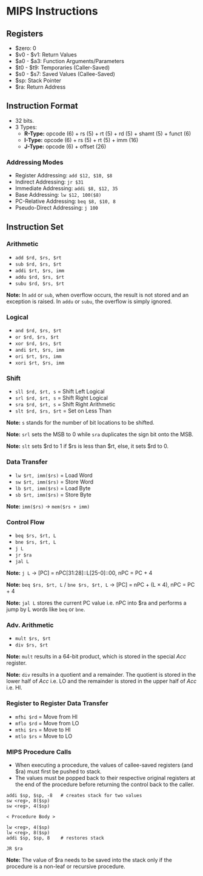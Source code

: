 # MIPS Instructions

## Registers
- $zero: 0
- $v0 - $v1: Return Values
- $a0 - $a3: Function Arguments/Parameters
- $t0 - $t9: Temporaries (Caller-Saved)
- $s0 - $s7: Saved Values (Callee-Saved)
- $sp: Stack Pointer
- $ra: Return Address

## Instruction Format
- 32 bits.
- 3 Types:
	- **R-Type:** opcode (6) + rs (5) + rt (5) + rd (5) + shamt (5) + funct (6)
	- **I-Type:** opcode (6) + rs (5) + rt (5) + imm (16)
	- **J-Type:** opcode (6) + offset (26)

### Addressing Modes
- Register Addressing: `add $12, $10, $8`
- Indirect Addressing: `jr $31`
- Immediate Addressing: `addi $8, $12, 35`
- Base Addressing: `lw $12, 100($8)`
- PC-Relative Addressing: `beq $8, $10, 8`
- Pseudo-Direct Addressing: `j 100`

## Instruction Set
### Arithmetic
- `add $rd, $rs, $rt`
- `sub $rd, $rs, $rt`
- `addi $rt, $rs, imm`
- `addu $rd, $rs, $rt`
- `subu $rd, $rs, $rt`

**Note:** In `add` or `sub`, when overflow occurs, the result is not stored and an exception is raised. In `addu` or `subu`, the overflow is simply ignored.

### Logical
- `and $rd, $rs, $rt`
- `or $rd, $rs, $rt`
- `xor $rd, $rs, $rt`
- `andi $rt, $rs, imm`
- `ori $rt, $rs, imm`
- `xori $rt, $rs, imm`

### Shift
- `sll $rd, $rt, s` = Shift Left Logical
- `srl $rd, $rt, s` = Shift Right Logical
- `sra $rd, $rt, s` = Shift Right Arithmetic
- `slt $rd, $rs, $rt` = Set on Less Than

**Note:** `s` stands for the number of bit locations to be shifted.

**Note:** `srl` sets the MSB to 0 while `sra` duplicates the sign bit onto the MSB.

**Note:** `slt` sets $rd to 1 if $rs is less than $rt, else, it sets $rd to 0.

### Data Transfer
- `lw $rt, imm($rs)` = Load Word
- `sw $rt, imm($rs)` = Store Word
- `lb $rt, imm($rs)` = Load Byte
- `sb $rt, imm($rs)` = Store Byte

**Note:** `imm($rs)` → `mem($rs + imm)`

### Control Flow
- `beq $rs, $rt, L`
- `bne $rs, $rt, L`
- `j L`
- `jr $ra`
- `jal L`

**Note:** `j L` → [PC] = nPC[31:28]::L[25-0]::00, nPC = PC + 4

**Note:** `beq $rs, $rt, L` / `bne $rs, $rt, L` → [PC] = nPC + (L &times; 4), nPC = PC + 4

**Note:** `jal L` stores the current PC value i.e. nPC into $ra and performs a jump by L words like `beq` or `bne`.

### Adv. Arithmetic
- `mult $rs, $rt`
- `div $rs, $rt`

**Note:** `mult` results in a 64-bit product, which is stored in the special *Acc* register.

**Note:** `div` results in a quotient and a remainder. The quotient is stored in the lower half of *Acc* i.e. LO and the remainder is stored in the upper half of *Acc* i.e. HI.

### Register to Register Data Transfer
- `mfhi $rd` = Move from HI
- `mflo $rd` = Move from LO
- `mthi $rs` = Move to HI
- `mtlo $rs` = Move to LO

### MIPS Procedure Calls
- When executing a procedure, the values of callee-saved registers (and $ra) must first be pushed to stack.
- The values must be popped back to their respective original registers at the end of the procedure before returning the control back to the caller.

```
addi $sp, $sp, -8	# creates stack for two values
sw <reg>, 8($sp)
sw <reg>, 4($sp)

< Procedure Body >

lw <reg>, 4($sp)
lw <reg>, 8($sp)
addi $sp, $sp, 8	# restores stack

JR $ra
```

**Note:** The value of $ra needs to be saved into the stack only if the procedure is a non-leaf or recursive procedure. 